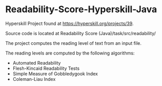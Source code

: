# Readability-Score-Hyperskill-Java
Hyperskill Project found at https://hyperskill.org/projects/39.

Source code is located at Readability Score (Java)/task/src/readability/

The project computes the reading level of text from an input file.

The reading levels are computed by the following algorithms:
* Automated Readability
* Flesh-Kincaid Readability Tests
* Simple Measure of Gobbledygook Index
* Coleman-Liau Index
